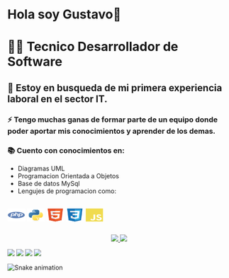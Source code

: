 # Hola soy Gustavo👋
# 👨‍💻 Tecnico Desarrollador de Software

##  🔭 Estoy en busqueda de mi primera experiencia laboral en el sector IT.
### ⚡ Tengo muchas ganas de formar parte de un equipo donde poder aportar mis conocimientos y aprender de los demas.
### 📚 Cuento con conocimientos en:
 - Diagramas UML
 - Programacion Orientada a Objetos
 - Base de datos MySql
 - Lengujes de programacion como:

<div style="display: inline_block"><br>
  <img align="center" alt="Generis-Php" height="30" width="40" src="https://raw.githubusercontent.com/devicons/devicon/master/icons/php/php-plain.svg">
  <img align="center" alt="Generis-Python" height="30" width="40" src="https://raw.githubusercontent.com/devicons/devicon/master/icons/python/python-original.svg">
  <img align="center" alt="Generis-HTML" height="30" width="40" src="https://raw.githubusercontent.com/devicons/devicon/master/icons/html5/html5-original.svg">
  <img align="center" alt="Generis-CSS" height="30" width="40" src="https://raw.githubusercontent.com/devicons/devicon/master/icons/css3/css3-original.svg">
  <img align="center" alt="Generis-Js" height="30" width="40" src="https://raw.githubusercontent.com/devicons/devicon/master/icons/javascript/javascript-plain.svg">

  
   ##
 
<div> 


<div align="center">
  <a href="https://github.com/gusgeneris">
  <img height="180em" src="https://github-readme-stats.vercel.app/api?username=gusgeneris&show_icons=true&theme=dark&include_all_commits=true&count_private=true"/>
  <img height="180em" src="https://github-readme-stats.vercel.app/api/top-langs/?username=gusgeneris&layout=compact&langs_count=7&theme=dark"/>
</div>

  <a href="https://instagram.com/gusgeneris" target="_blank"><img src="https://img.shields.io/badge/-Instagram-%23E4405F?style=for-the-badge&logo=instagram&logoColor=white" target="_blank"></a>
  <a href="https://twitter.com/GustavoDavidS" target="_blank"><img src="https://img.shields.io/badge/-Twitter-%230077B5?style=for-the-badge&logo=Twitter&logoColor=white" target="_blank"></a> 
  <a href = "mailto:gusgeneris92@gmail.com"><img src="https://img.shields.io/badge/-Gmail-%23333?style=for-the-badge&logo=gmail&logoColor=white" target="_blank"></a>
  <a href="https://www.linkedin.com/in/gustavo-sandoval" target="_blank"><img src="https://img.shields.io/badge/-LinkedIn-%230077B5?style=for-the-badge&logo=linkedin&logoColor=white" target="_blank"></a> 
 
  ![Snake animation](https://github.com/gusgeneris/gusgeneris/blob/output/github-contribution-grid-snake.svg)
 
</div>
